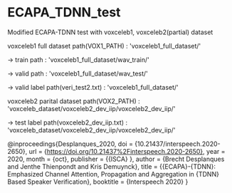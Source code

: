 # ECAPA_TDNN_test
Modified ECAPA-TDNN test with voxceleb1, voxceleb2(partial)  dataset

voxceleb1 full dataset path(VOX1_PATH) : 'voxceleb1_full_dataset/'

-> train path : 'voxceleb1_full_dataset/wav_train/'

-> valid path : 'voxceleb1_full_dataset/wav_test/'

-> valid label path(veri_test2.txt) : 'voxceleb1_full_dataset/'

voxceleb2 parital dataset path(VOX2_PATH) : 'voxceleb_dataset/voxceleb2_dev_iip/voxceleb2_dev_iip/'

-> test label path(voxceleb2_dev_iip.txt) : 'voxceleb_dataset/voxceleb2_dev_iip/voxceleb2_dev_iip/'  


@inproceedings{Desplanques_2020,
	doi = {10.21437/interspeech.2020-2650},
	url = {https://doi.org/10.21437%2Finterspeech.2020-2650},
	year = 2020,
	month = {oct},
	publisher = {{ISCA}
},
	author = {Brecht Desplanques and Jenthe Thienpondt and Kris Demuynck},
	title = {{ECAPA}-{TDNN}: Emphasized Channel Attention, Propagation and Aggregation in {TDNN} Based Speaker Verification},
	booktitle = {Interspeech 2020}
}
